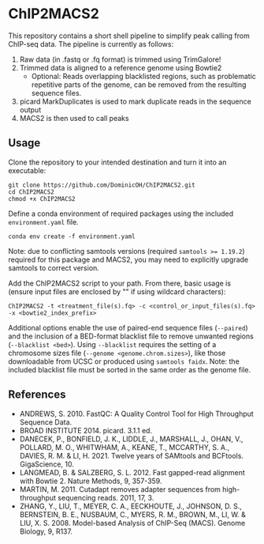 # ChIP2MACS2

This repository contains a short shell pipeline to simplify peak calling from ChIP-seq data. The pipeline is currently as follows: 
1. Raw data (in .fastq or .fq format) is trimmed using TrimGalore!
2. Trimmed data is aligned to a reference genome using Bowtie2
    - Optional: Reads overlapping blacklisted regions, such as problematic repetitive parts of the genome, can be removed from the resulting sequence files. 
3. picard MarkDuplicates is used to mark duplicate reads in the sequence output 
4. MACS2 is then used to call peaks

## Usage 
Clone the repository to your intended destination and turn it into an executable: 

```
git clone https://github.com/DominicOH/ChIP2MACS2.git
cd ChIP2MACS2
chmod +x ChIP2MACS2
```

Define a conda environment of required packages using the included `environment.yaml` file. 

```
conda env create -f environment.yaml
```

Note: due to conflicting samtools versions (required `samtools >= 1.19.2`) required for this package and MACS2, you may need to explicitly upgrade samtools to correct version.

Add the ChIP2MACS2 script to your path. From there, basic usage is (ensure input files are enclosed by "" if using wildcard characters):

```
ChIP2MACS2 -t <treatment_file(s).fq> -c <control_or_input_files(s).fq> -x <bowtie2_index_prefix>
```

Additional options enable the use of paired-end sequence files (`--paired`) and the inclusion of a BED-format blacklist file to remove unwanted regions (`--blacklist <bed>`). Using `--blacklist` requires the setting of a chromosome sizes file (`--genome <genome.chrom.sizes>`), like those downloadable from UCSC or produced using `samtools faidx`. Note: the included blacklist file must be sorted in the same order as the genome file. 

## References
- ANDREWS, S. 2010. FastQC:  A Quality Control Tool for High Throughput Sequence Data.
- BROAD INSTITUTE 2014. picard. 3.1.1 ed.
- DANECEK, P., BONFIELD, J. K., LIDDLE, J., MARSHALL, J., OHAN, V., POLLARD, M. O., WHITWHAM, A., KEANE, T., MCCARTHY, S. A., DAVIES, R. M. & LI, H. 2021. Twelve years of SAMtools and BCFtools. GigaScience, 10.
- LANGMEAD, B. & SALZBERG, S. L. 2012. Fast gapped-read alignment with Bowtie 2. Nature Methods, 9, 357-359.
- MARTIN, M. 2011. Cutadapt removes adapter sequences from high-throughput sequencing reads. 2011, 17, 3.
- ZHANG, Y., LIU, T., MEYER, C. A., EECKHOUTE, J., JOHNSON, D. S., BERNSTEIN, B. E., NUSBAUM, C., MYERS, R. M., BROWN, M., LI, W. & LIU, X. S. 2008. Model-based Analysis of ChIP-Seq (MACS). Genome Biology, 9, R137.
